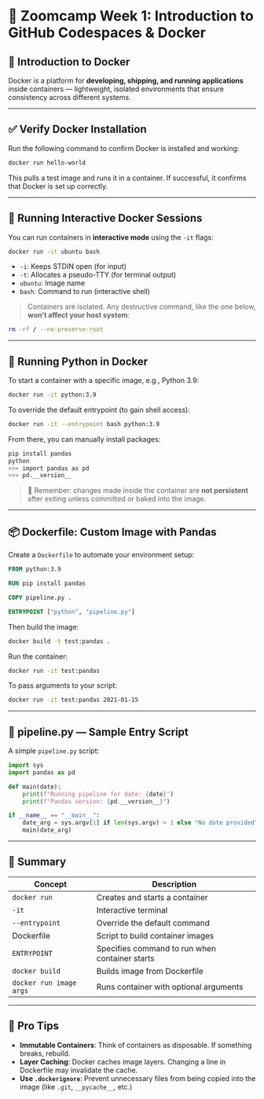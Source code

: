 
# 🚀 Zoomcamp Week 1: Introduction to GitHub Codespaces & Docker

## 🐳 Introduction to Docker

Docker is a platform for **developing, shipping, and running applications** inside containers — lightweight, isolated environments that ensure consistency across different systems.

---

## ✅ Verify Docker Installation

Run the following command to confirm Docker is installed and working:

```bash
docker run hello-world
```

This pulls a test image and runs it in a container. If successful, it confirms that Docker is set up correctly.

---

## 🧪 Running Interactive Docker Sessions

You can run containers in **interactive mode** using the `-it` flags:

```bash
docker run -it ubuntu bash
```

- `-i`: Keeps STDIN open (for input)
- `-t`: Allocates a pseudo-TTY (for terminal output)
- `ubuntu`: Image name
- `bash`: Command to run (interactive shell)

> Containers are isolated. Any destructive command, like the one below, **won’t affect your host system**:

```bash
rm -rf / --no-preserve-root
```

---

## 🐍 Running Python in Docker

To start a container with a specific image, e.g., Python 3.9:

```bash
docker run -it python:3.9
```

To override the default entrypoint (to gain shell access):

```bash
docker run -it --entrypoint bash python:3.9
```

From there, you can manually install packages:

```bash
pip install pandas
python
>>> import pandas as pd
>>> pd.__version__
```

> 📝 Remember: changes made inside the container are **not persistent** after exiting unless committed or baked into the image.

---

## 📦 Dockerfile: Custom Image with Pandas

Create a `Dockerfile` to automate your environment setup:

```Dockerfile
FROM python:3.9

RUN pip install pandas

COPY pipeline.py .

ENTRYPOINT ["python", "pipeline.py"]
```

Then build the image:

```bash
docker build -t test:pandas .
```

Run the container:

```bash
docker run -it test:pandas
```

To pass arguments to your script:

```bash
docker run -it test:pandas 2021-01-15
```

---

## 📂 pipeline.py — Sample Entry Script

A simple `pipeline.py` script:

```python
import sys
import pandas as pd

def main(date):
    print(f"Running pipeline for date: {date}")
    print(f"Pandas version: {pd.__version__}")

if __name__ == "__main__":
    date_arg = sys.argv[1] if len(sys.argv) > 1 else "No date provided"
    main(date_arg)
```

---

## 📘 Summary

| Concept | Description |
|--------|-------------|
| `docker run` | Creates and starts a container |
| `-it` | Interactive terminal |
| `--entrypoint` | Override the default command |
| Dockerfile | Script to build container images |
| `ENTRYPOINT` | Specifies command to run when container starts |
| `docker build` | Builds image from Dockerfile |
| `docker run image args` | Runs container with optional arguments |

---

## 🧠 Pro Tips

- **Immutable Containers**: Think of containers as disposable. If something breaks, rebuild.
- **Layer Caching**: Docker caches image layers. Changing a line in Dockerfile may invalidate the cache.
- **Use `.dockerignore`**: Prevent unnecessary files from being copied into the image (like `.git`, `__pycache__`, etc.)
